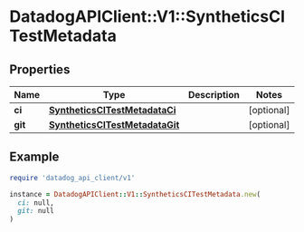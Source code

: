 # DatadogAPIClient::V1::SyntheticsCITestMetadata

## Properties

| Name | Type | Description | Notes |
| ---- | ---- | ----------- | ----- |
| **ci** | [**SyntheticsCITestMetadataCi**](SyntheticsCITestMetadataCi.md) |  | [optional] |
| **git** | [**SyntheticsCITestMetadataGit**](SyntheticsCITestMetadataGit.md) |  | [optional] |

## Example

```ruby
require 'datadog_api_client/v1'

instance = DatadogAPIClient::V1::SyntheticsCITestMetadata.new(
  ci: null,
  git: null
)
```

